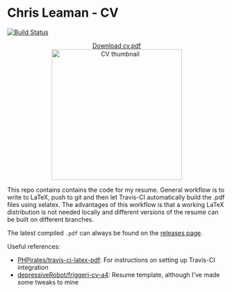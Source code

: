 # Chris Leaman - CV

[![Build Status](https://github.com/chrisleaman/cv/actions/workflows/texlive.yaml/badge.svg?event=push)](https://github.com/chrisleaman/cv/actions/workflows/texlive.yaml)

<p align="center">
  <a href="https://github.com/chrisleaman/cv/releases/latest/download/cv.pdf">Download cv.pdf</a><br>
  <a href="https://github.com/chrisleaman/cv/releases/latest/download/cv.pdf">
  <img src="https://github.com/chrisleaman/cv/releases/latest/download/cv_thumbnail.png"
       alt="CV thumbnail" width="300"/>
  </a>
</p>

This repo contains contains the code for my resume. General workflow is to write to LaTeX, push to git and then let Travis-CI automatically build the .pdf files using xelatex. The advantages of this workflow is that a working LaTeX distribution is not needed locally and different versions of the resume can be built on different branches.

The latest compiled `.pdf` can always be found on the [releases page](https://github.com/chrisleaman/cv/releases).

Useful references:
  - [PHPirates/travis-ci-latex-pdf](https://github.com/PHPirates/travis-ci-latex-pdf#deploy): For instructions on setting up Travis-CI integration
  - [depressiveRobot/friggeri-cv-a4](https://github.com/depressiveRobot/friggeri-cv-a4): Resume template, although I've made some tweaks to mine
